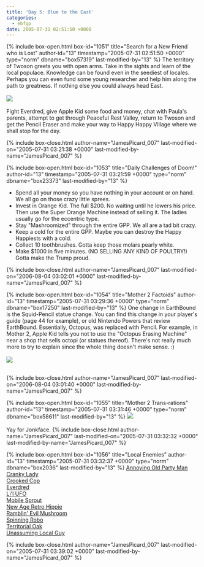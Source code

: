 ```yaml
---
title: 'Day 5: Blue to the East'
categories:
  - ebfgp
date: 2005-07-31 02:51:50 +0000
---
```

{% include box-open.html box-id="1051" title="Search for a New Friend who is Lost" author-id="13" timestamp="2005-07-31 02:51:50 +0000" type="norm" dbname="box57319" last-modified-by="13" %}
The territory of Twoson greets you with open arms. Take in the sights and learn of the local populace. Knowledge can be found even in the seediest of locales. Perhaps you can even fund some young researcher and help him along the path to greatness. If nothing else you could always head East.<br /><br />
<img src="http - //classic.starmen.net/ebfgp/img/eb5.png"/><br /><br />
Fight Everdred, give Apple Kid some food and money, chat with Paula's parents, attempt to get through Peaceful Rest Valley, return to Twoson and get the Pencil Eraser and make your way to Happy Happy Village where we shall stop for the day.

 
{% include box-close.html author-name="JamesPicard_007" last-modified-on="2005-07-31 03:21:38 +0000" last-modified-by-name="JamesPicard_007" %}

{% include box-open.html box-id="1053" title="Daily Challenges of Doom!" author-id="13" timestamp="2005-07-31 03:21:59 +0000" type="norm" dbname="box23373" last-modified-by="13" %}
<ul>
<li>Spend all your money so you have nothing in your account or on hand. We all go on those crazy little sprees.</li>
<li>Invest in Orange Kid. The full $200. No waiting until he lowers his price. Then use the Super Orange Machine instead of selling it. The ladies usually go for the eccentric type.</li>
<li>Stay "Mashroomized" through the entire GPP. We all are a tad bit crazy.</li>
<li>Keep a cold for the entire GPP. Maybe you can destroy the Happy Happiests with a cold.</li>
<li>Collect 10 toothbrushes. Gotta keep those molars pearly white.</li>
<li>Make $1000 in five minutes. (NO SELLING ANY KIND OF POULTRY!) Gotta make the Trump proud.</li>
</ul>
{% include box-close.html author-name="JamesPicard_007" last-modified-on="2006-08-04 03:02:01 +0000" last-modified-by-name="JamesPicard_007" %}

{% include box-open.html box-id="1054" title="Mother 2 Factoids" author-id="13" timestamp="2005-07-31 03:29:36 +0000" type="norm" dbname="box17250" last-modified-by="13" %}
 One change in EarthBound is the Squid-Pencil statue change. You can find this change in your player's guide (page 44 for example), or old Nintendo Powers that review EarthBound. Essentially, Octopus, was replaced with Pencil. For example, in Mother 2, Apple Kid tells you not to use the "Octopus Erasing Machine" near a shop that sells octopi (or statues thereof). There's not really much more to try to explain since the whole thing doesn't make sense. :)<br /><br />
<img src="http - //classic.starmen.net/ebfgp/img/mo5.gif"/><br /><br />

{% include box-close.html author-name="JamesPicard_007" last-modified-on="2006-08-04 03:01:40 +0000" last-modified-by-name="JamesPicard_007" %}

{% include box-open.html box-id="1055" title="Mother 2 Trans-rations" author-id="13" timestamp="2005-07-31 03:31:46 +0000" type="norm" dbname="box58611" last-modified-by="13" %}
<img src="http - //classic.starmen.net/ebfgp/trans/tr5.gif"/><br /><br />
Yay for Jonkface.
{% include box-close.html author-name="JamesPicard_007" last-modified-on="2005-07-31 03:32:32 +0000" last-modified-by-name="JamesPicard_007" %}

{% include box-open.html box-id="1056" title="Local Enemies" author-id="13" timestamp="2005-07-31 03:32:37 +0000" type="norm" dbname="box2036" last-modified-by="13" %}
<a href="http://starmen.net/mother2/ebdb/enemies.php?enemy=21">Annoying Old Party Man</a><br />
<a href="http://starmen.net/mother2/ebdb/enemies.php?enemy=31">Cranky Lady</a><br />
<a href="http://starmen.net/mother2/ebdb/enemies.php?enemy=78">Crooked Cop</a><br />
<a href="http://starmen.net/mother2/ebdb/enemies.php?enemy=109">Everdred</a><br />
<a href="http://starmen.net/mother2/ebdb/enemies.php?enemy=149">Li'l UFO</a><br />
<a href="http://starmen.net/mother2/ebdb/enemies.php?enemy=8">Mobile Sprout</a><br />
<a href="http://starmen.net/mother2/ebdb/enemies.php?enemy=24">New Age Retro Hippie</a><br />
<a href="http://starmen.net/mother2/ebdb/enemies.php?enemy=6">Ramblin' Evil Mushroom</a><br />
<a href="http://starmen.net/mother2/ebdb/enemies.php?enemy=50">Spinning Robo</a><br />
<a href="http://starmen.net/mother2/ebdb/enemies.php?enemy=80">Territorial Oak</a><br />
<a href="http://starmen.net/mother2/ebdb/enemies.php?enemy=23">Unassuming Local Guy</a><br />

{% include box-close.html author-name="JamesPicard_007" last-modified-on="2005-07-31 03:39:02 +0000" last-modified-by-name="JamesPicard_007" %}
